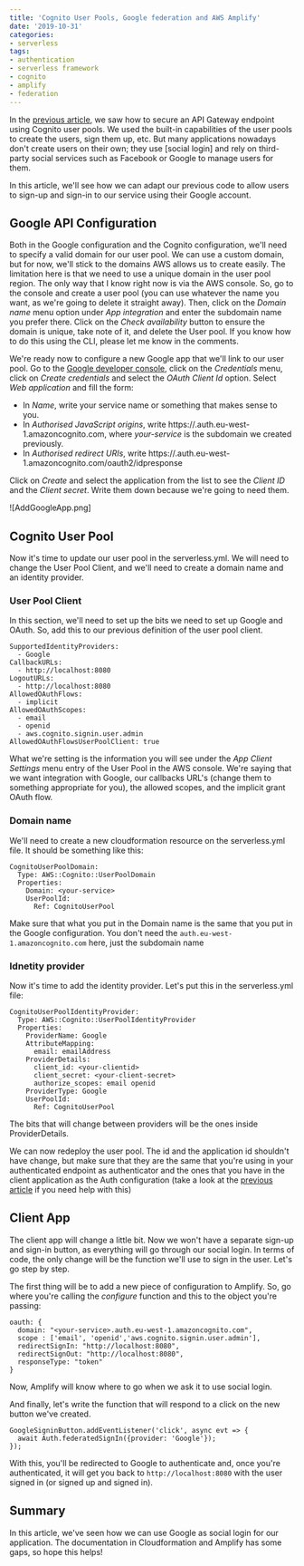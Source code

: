 ```yaml
---
title: 'Cognito User Pools, Google federation and AWS Amplify'
date: '2019-10-31'
categories:
- serverless
tags:
- authentication
- serverless framework
- cognito
- amplify
- federation
---
```


In the [previous article](https://vgaltes.com/post/api-gw-basic-auth/), we saw how to secure an API Gateway endpoint using Cognito user pools. We used the built-in capabilities of the user pools to create the users, sign them up, etc. But many applications nowadays don't create users on their own; they use [social login] and rely on third-party social services such as Facebook or Google to manage users for them.

In this article, we'll see how we can adapt our previous code to allow users to sign-up and sign-in to our service using their Google account.

## Google API Configuration
Both in the Google configuration and the Cognito configuration, we'll need to specify a valid domain for our user pool. We can use a custom domain, but for now, we'll stick to the domains AWS allows us to create easily. The limitation here is that we need to use a unique domain in the user pool region. The only way that I know right now is via the AWS console. So, go to the console and create a user pool (you can use whatever the name you want, as we're going to delete it straight away). Then, click on the *Domain name* menu option under *App integration* and enter the subdomain name you prefer there. Click on the *Check availability* button to ensure the domain is unique, take note of it, and delete the User pool. If you know how to do this using the CLI, please let me know in the comments.

We're ready now to configure a new Google app that we'll link to our user pool. Go to the [Google developer console](https://console.developers.google.com/), click on the *Credentials* menu, click on *Create credentials* and select the *OAuth Client Id* option. Select *Web application* and fill the form:
 - In *Name*, write your service name or something that makes sense to you.
 - In *Authorised JavaScript origins*, write https://<your-service>.auth.eu-west-1.amazoncognito.com, where *your-service* is the subdomain we created previously.
 - In *Authorised redirect URIs*, write https://<your-service>.auth.eu-west-1.amazoncognito.com/oauth2/idpresponse

Click on *Create* and select the application from the list to see the *Client ID* and the *Client secret*. Write them down because we're going to need them.

![AddGoogleApp.png]


## Cognito User Pool
Now it's time to update our user pool in the serverless.yml. We will need to change the User Pool Client, and we'll need to create a domain name and an identity provider.

### User Pool Client
In this section, we'll need to set up the bits we need to set up Google and OAuth. So, add this to our previous definition of the user pool client.

```
SupportedIdentityProviders: 
  - Google
CallbackURLs: 
  - http://localhost:8080
LogoutURLs:
  - http://localhost:8080
AllowedOAuthFlows:
  - implicit
AllowedOAuthScopes: 
  - email
  - openid
  - aws.cognito.signin.user.admin
AllowedOAuthFlowsUserPoolClient: true
```

What we're setting is the information you will see under the *App Client Settings* menu entry of the User Pool in the AWS console. We're saying that we want integration with Google, our callbacks URL's (change them to something appropriate for you), the allowed scopes, and the implicit grant OAuth flow.

### Domain name
We'll need to create a new cloudformation resource on the serverless.yml file. It should be something like this:

```
CognitoUserPoolDomain:
  Type: AWS::Cognito::UserPoolDomain
  Properties: 
    Domain: <your-service>
    UserPoolId: 
      Ref: CognitoUserPool
```

Make sure that what you put in the Domain name is the same that you put in the Google configuration. You don't need the `auth.eu-west-1.amazoncognito.com` here, just the subdomain name

### Idnetity provider
Now it's time to add the identity provider. Let's put this in the serverless.yml file:

```
CognitoUserPoolIdentityProvider:
  Type: AWS::Cognito::UserPoolIdentityProvider
  Properties: 
    ProviderName: Google
    AttributeMapping:
      email: emailAddress
    ProviderDetails:
      client_id: <your-clientid>
      client_secret: <your-client-secret>
      authorize_scopes: email openid
    ProviderType: Google
    UserPoolId: 
      Ref: CognitoUserPool
```

The bits that will change between providers will be the ones inside ProviderDetails.

We can now redeploy the user pool. The id and the application id shouldn't have change, but make sure that they are the same that you're using in your authenticated endpoint as authenticator and the ones that you have in the client application as the Auth configuration (take a look at the [previous article](https://vgaltes.com/post/api-gw-basic-auth/) if you need help with this)


## Client App

The client app will change a little bit. Now we won't have a separate sign-up and sign-in button, as everything will go through our social login. In terms of code, the only change will be the function we'll use to sign in the user. Let's go step by step.

The first thing will be to add a new piece of configuration to Amplify. So, go where you're calling the *configure* function and this to the object you're passing:

```
oauth: {
  domain: "<your-service>.auth.eu-west-1.amazoncognito.com",
  scope : ['email', 'openid','aws.cognito.signin.user.admin'],
  redirectSignIn: "http://localhost:8080",
  redirectSignOut: "http://localhost:8080",
  responseType: "token"
}
```

Now, Amplify will know where to go when we ask it to use social login.

And finally, let's write the function that will respond to a click on the new button we've created.

```
GoogleSigninButton.addEventListener('click', async evt => {
  await Auth.federatedSignIn({provider: 'Google'});
});
```

With this, you'll be redirected to Google to authenticate and, once you're authenticated, it will get you back to `http://localhost:8080` with the user signed in (or signed up and signed in).

## Summary
In this article, we've seen how we can use Google as social login for our application. The documentation in Cloudformation and Amplify has some gaps, so hope this helps!

